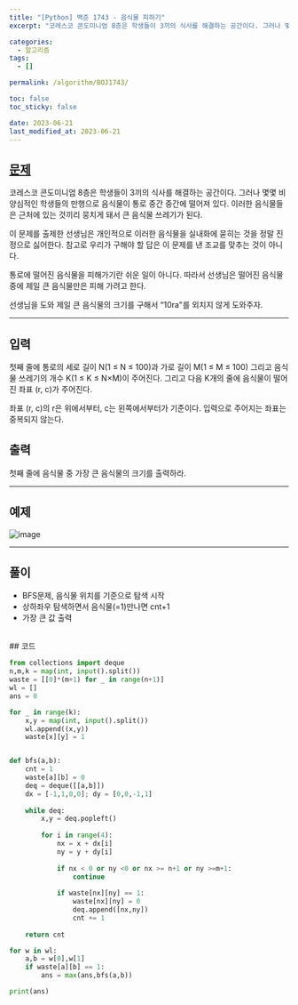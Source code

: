```yaml
---
title: "[Python] 백준 1743 - 음식물 피하기"
excerpt: "코레스코 콘도미니엄 8층은 학생들이 3끼의 식사를 해결하는 공간이다. 그러나 몇몇 비양심적인 학생들의 만행으로 음식물이 통로 중간 중간에 떨어져 있다. 이러한 음식물들은 근처에 있는 것끼리 뭉치게 돼서 큰 음식물 쓰레기가 된다."

categories:
  - 알고리즘
tags:
  - []

permalink: /algorithm/BOJ1743/

toc: false
toc_sticky: false

date: 2023-06-21
last_modified_at: 2023-06-21
---
```


## [문제](https://www.acmicpc.net/problem/1743)

코레스코 콘도미니엄 8층은 학생들이 3끼의 식사를 해결하는 공간이다. 그러나 몇몇 비양심적인 학생들의 만행으로 음식물이 통로 중간 중간에 떨어져 있다. 이러한 음식물들은 근처에 있는 것끼리 뭉치게 돼서 큰 음식물 쓰레기가 된다. 

이 문제를 출제한 선생님은 개인적으로 이러한 음식물을 실내화에 묻히는 것을 정말 진정으로 싫어한다. 참고로 우리가 구해야 할 답은 이 문제를 낸 조교를 맞추는 것이 아니다. 

통로에 떨어진 음식물을 피해가기란 쉬운 일이 아니다. 따라서 선생님은 떨어진 음식물 중에 제일 큰 음식물만은 피해 가려고 한다. 

선생님을 도와 제일 큰 음식물의 크기를 구해서 “10ra"를 외치지 않게 도와주자.

***

## 입력
첫째 줄에 통로의 세로 길이 N(1 ≤ N ≤ 100)과 가로 길이 M(1 ≤ M ≤ 100) 그리고 음식물 쓰레기의 개수 K(1 ≤ K ≤ N×M)이 주어진다.  그리고 다음 K개의 줄에 음식물이 떨어진 좌표 (r, c)가 주어진다.

좌표 (r, c)의 r은 위에서부터, c는 왼쪽에서부터가 기준이다. 입력으로 주어지는 좌표는 중복되지 않는다.

## 출력
첫째 줄에 음식물 중 가장 큰 음식물의 크기를 출력하라.

***

## 예제
![image](https://github.com/JS042/cs231n/assets/84077022/eb5e99f5-40a3-4d49-9309-ee49681ff60b)

***

## 풀이
- BFS문제, 음식물 위치를 기준으로 탐색 시작
- 상하좌우 탐색하면서 음식물(=1)만나면 cnt+1
- 가장 큰 값 출력

<br/>
## 코드

```python
from collections import deque
n,m,k = map(int, input().split())
waste = [[0]*(m+1) for _ in range(n+1)]
wl = []
ans = 0

for _ in range(k):
    x,y = map(int, input().split())
    wl.append((x,y))
    waste[x][y] = 1


def bfs(a,b):    
    cnt = 1
    waste[a][b] = 0
    deq = deque([[a,b]])
    dx = [-1,1,0,0]; dy = [0,0,-1,1]
    
    while deq:
        x,y = deq.popleft()
        
        for i in range(4):
            nx = x + dx[i]
            ny = y + dy[i]
            
            if nx < 0 or ny <0 or nx >= n+1 or ny >=m+1:
                continue
                
            if waste[nx][ny] == 1:
                waste[nx][ny] = 0
                deq.append([nx,ny])
                cnt += 1   
       
    return cnt

for w in wl:
    a,b = w[0],w[1]
    if waste[a][b] == 1:
        ans = max(ans,bfs(a,b))

print(ans)
```